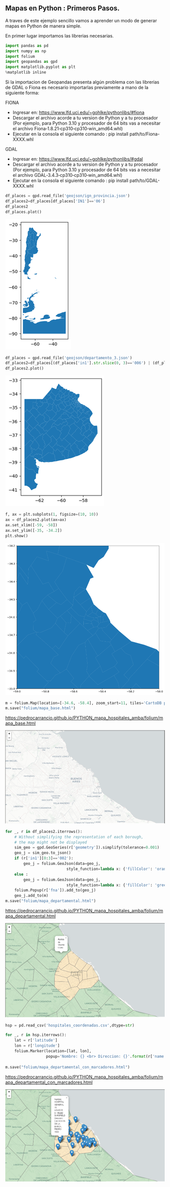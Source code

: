 ## Mapas en Python : Primeros Pasos.

A traves de este ejemplo sencillo vamos a aprender un modo de generar mapas en Python de manera simple. 

En primer lugar importamos las librerias necesarias. 

```python
import pandas as pd
import numpy as np
import folium
import geopandas as gpd
import matplotlib.pyplot as plt
%matplotlib inline

```

Si la importacion de Geopandas presenta algún problema con las librerias de GDAL o Fiona es necesario importarlas previamente a mano de la siguiente forma: 

FIONA

- Ingresar en: https://www.lfd.uci.edu/~gohlke/pythonlibs/#fiona
- Descargar el archivo acorde a tu version de Python y a tu procesador (Por ejemplo, para Python 3.10 y procesador de 64 bits vas a necesitar el archivo Fiona‑1.8.21‑cp310‑cp310‑win_amd64.whl) 
- Ejecutar en la consola el siguiente comando :  pip install path/to/Fiona-XXXX.whl

GDAL

- Ingresar en: https://www.lfd.uci.edu/~gohlke/pythonlibs/#gdal
- Descargar el archivo acorde a tu version de Python y a tu procesador (Por ejemplo, para Python 3.10 y procesador de 64 bits vas a necesitar el archivo GDAL‑3.4.3‑cp310‑cp310‑win_amd64.whl) 
- Ejecutar en la consola el siguiente comando :  pip install path/to/GDAL-XXXX.whl



```python
df_places = gpd.read_file('geojson/ign_provincia.json')
df_places2=df_places[df_places['IN1']=='06']
df_places2
df_places.plot()
```
![Argentina](src/argentina.png)

```python
df_places = gpd.read_file('geojson/departamento_3.json')
df_places2=df_places[(df_places['in1'].str.slice(0, 3)=='006') | (df_places['in1'].str.slice(0, 3)=='002')]
df_places2.plot()

```
![BsAs](src/buenos_aires.png)

```python
f, ax = plt.subplots(1, figsize=(10, 10))
ax = df_places2.plot(ax=ax)
ax.set_xlim([-59, -58])
ax.set_ylim([-35, -34.2])
plt.show()
```
![CabayGba](src/caba_y_gba.png)

```python
m = folium.Map(location=[-34.6, -58.4], zoom_start=11, tiles='CartoDB positron')
m.save("folium/mapa_base.html") 
```
https://pedrocarrancio.github.io/PYTHON_mapa_hospitales_amba/folium/mapa_base.html

![MapaBase](src/mapa_base.png)

```python
for _, r in df_places2.iterrows():
    # Without simplifying the representation of each borough,
    # the map might not be displayed
    sim_geo = gpd.GeoSeries(r['geometry']).simplify(tolerance=0.001)
    geo_j = sim_geo.to_json()
    if (r['in1'][0:3]=='002'):
        geo_j = folium.GeoJson(data=geo_j,
                           style_function=lambda x: {'fillColor': 'orange','fillOpacity':0.3})
    else :            
        geo_j = folium.GeoJson(data=geo_j,
                           style_function=lambda x: {'fillColor': 'green','fillOpacity':0.3})            
    folium.Popup(r['fna']).add_to(geo_j)
    geo_j.add_to(m)
m.save("folium/mapa_departamental.html") 
```
https://pedrocarrancio.github.io/PYTHON_mapa_hospitales_amba/folium/mapa_departamental.html

![MapaDepartamental](src/mapa_departamental.png)
```python
hsp = pd.read_csv('hospitales_coordenadas.csv',dtype=str)

```

```python
for _, r in hsp.iterrows():
    lat = r['latitude']
    lon = r['longitude']
    folium.Marker(location=[lat, lon],
                  popup='Nombre: {} <br> Direccion: {}'.format(r['name'], r['label'])).add_to(m)

m.save("folium/mapa_departamental_con_marcadores.html") 
```
https://pedrocarrancio.github.io/PYTHON_mapa_hospitales_amba/folium/mapa_departamental_con_marcadores.html

![MapaDepartamentalConMarcadores](src/mapa_departamental_con_marcadores.png)